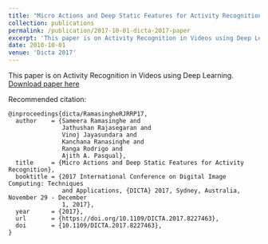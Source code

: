 ```yaml
---
title: "Micro Actions and Deep Static Features for Activity Recognition"
collection: publications
permalink: /publication/2017-10-01-dicta-2017-paper
excerpt: 'This paper is on Activity Recognition in Videos using Deep Learning.'
date: 2010-10-01
venue: 'Dicta 2017'
---
```


This paper is on Activity Recognition in Videos using Deep Learning.
[Download paper here](http://kahnchana.github.io/files/dicta-2017-paper.pdf)

Recommended citation: 
``` 
@inproceedings{dicta/RamasingheRJRRP17,
  author    = {Sameera Ramasinghe and
               Jathushan Rajasegaran and
               Vinoj Jayasundara and
               Kanchana Ranasinghe and
               Ranga Rodrigo and
               Ajith A. Pasqual},
  title     = {Micro Actions and Deep Static Features for Activity Recognition},
  booktitle = {2017 International Conference on Digital Image Computing: Techniques
               and Applications, {DICTA} 2017, Sydney, Australia, November 29 - December
               1, 2017},
  year      = {2017},
  url       = {https://doi.org/10.1109/DICTA.2017.8227463},
  doi       = {10.1109/DICTA.2017.8227463},
}
```
